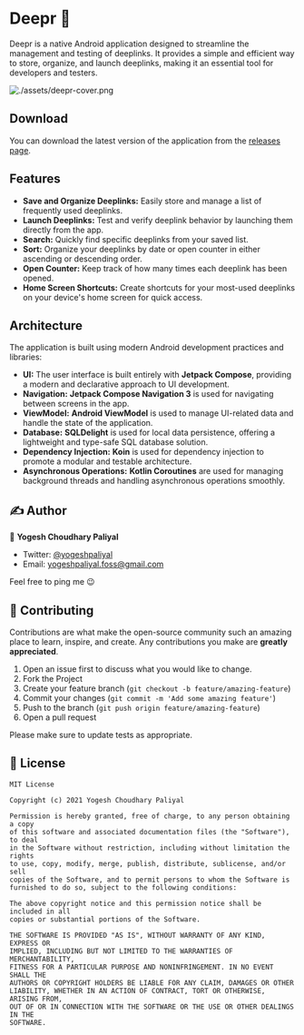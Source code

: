 # Deepr 🔗

Deepr is a native Android application designed to streamline the management and testing of deeplinks. It provides a simple and efficient way to store, organize, and launch deeplinks, making it an essential tool for developers and testers.

![./assets/deepr-cover.png](./assets/deepr-cover.png)

## Download
You can download the latest version of the application from the [releases page](https://github.com/yogeshpaliyal/Deepr/releases).

## Features

- **Save and Organize Deeplinks:** Easily store and manage a list of frequently used deeplinks.
- **Launch Deeplinks:** Test and verify deeplink behavior by launching them directly from the app.
- **Search:** Quickly find specific deeplinks from your saved list.
- **Sort:** Organize your deeplinks by date or open counter in either ascending or descending order.
- **Open Counter:** Keep track of how many times each deeplink has been opened.
- **Home Screen Shortcuts:** Create shortcuts for your most-used deeplinks on your device's home screen for quick access.

## Architecture

The application is built using modern Android development practices and libraries:

- **UI:** The user interface is built entirely with **Jetpack Compose**, providing a modern and declarative approach to UI development.
- **Navigation:** **Jetpack Compose Navigation 3** is used for navigating between screens in the app.
- **ViewModel:** **Android ViewModel** is used to manage UI-related data and handle the state of the application.
- **Database:** **SQLDelight** is used for local data persistence, offering a lightweight and type-safe SQL database solution.
- **Dependency Injection:** **Koin** is used for dependency injection to promote a modular and testable architecture.
- **Asynchronous Operations:** **Kotlin Coroutines** are used for managing background threads and handling asynchronous operations smoothly.

## ✍️ Author

👤 **Yogesh Choudhary Paliyal**

* Twitter: <a href="https://twitter.com/yogeshpaliyal" target="_blank">@yogeshpaliyal</a>
* Email: yogeshpaliyal.foss@gmail.com

Feel free to ping me 😉

## 🤝 Contributing

Contributions are what make the open-source community such an amazing place to learn, inspire, and create. Any
contributions you make are **greatly appreciated**.

1. Open an issue first to discuss what you would like to change.
1. Fork the Project
1. Create your feature branch (`git checkout -b feature/amazing-feature`)
1. Commit your changes (`git commit -m 'Add some amazing feature'`)
1. Push to the branch (`git push origin feature/amazing-feature`)
1. Open a pull request

Please make sure to update tests as appropriate.

## 📝 License

```
MIT License

Copyright (c) 2021 Yogesh Choudhary Paliyal

Permission is hereby granted, free of charge, to any person obtaining a copy
of this software and associated documentation files (the "Software"), to deal
in the Software without restriction, including without limitation the rights
to use, copy, modify, merge, publish, distribute, sublicense, and/or sell
copies of the Software, and to permit persons to whom the Software is
furnished to do so, subject to the following conditions:

The above copyright notice and this permission notice shall be included in all
copies or substantial portions of the Software.

THE SOFTWARE IS PROVIDED "AS IS", WITHOUT WARRANTY OF ANY KIND, EXPRESS OR
IMPLIED, INCLUDING BUT NOT LIMITED TO THE WARRANTIES OF MERCHANTABILITY,
FITNESS FOR A PARTICULAR PURPOSE AND NONINFRINGEMENT. IN NO EVENT SHALL THE
AUTHORS OR COPYRIGHT HOLDERS BE LIABLE FOR ANY CLAIM, DAMAGES OR OTHER
LIABILITY, WHETHER IN AN ACTION OF CONTRACT, TORT OR OTHERWISE, ARISING FROM,
OUT OF OR IN CONNECTION WITH THE SOFTWARE OR THE USE OR OTHER DEALINGS IN THE
SOFTWARE.
```
